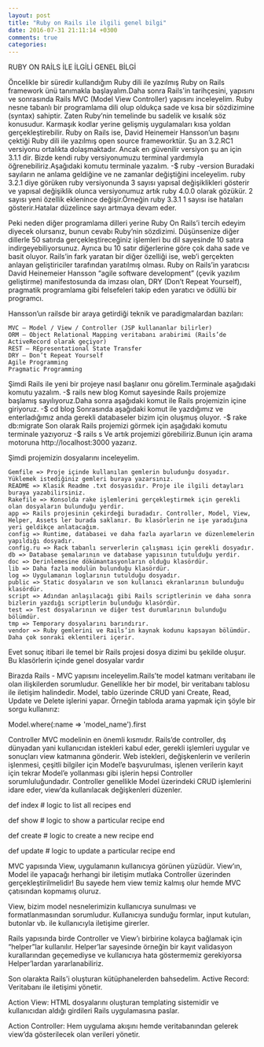```yaml
---
layout: post
title: "Ruby on Rails ile ilgili genel bilgi"
date: 2016-07-31 21:11:14 +0300
comments: true
categories: 
---
```

 RUBY ON RAİLS İLE İLGİLİ GENEL BİLGİ

 Öncelikle bir süredir kullandığım Ruby dili ile yazılmış Ruby on Rails framework ünü tanımakla başlayalım.Daha sonra Rails'in tarihçesini, yapısını ve sonrasında Rails MVC (Model View Controller) yapısını inceleyelim.
 Ruby nesne tabanlı bir programlama dili olup oldukça sade ve kısa bir sözdizimine (syntax) sahiptir. Zaten Ruby’nin temelinde bu sadelik ve kısalık söz konusudur. Karmaşık kodlar yerine gelişmiş uygulamaları kısa yoldan gerçekleştirebilir.
 Ruby on Rails ise, David Heinemeir Hansson’un başını çektiği Ruby dili ile yazılmış open source frameworktür. Şu an 3.2.RC1 versiyonu ortalıkta dolaşmaktadır. Ancak en güvenilir versiyon şu an için 3.1.1 dir.
 Bizde kendi ruby versiyonumuzu terminal yardımıyla öğrenebiliriz.Aşağıdaki komutu terminale yazalım.
 -$ ruby -version
 Buradaki sayıların ne anlama geldiğine ve ne zamanlar değiştiğini inceleyelim.
 ruby 3.2.1 diye görüken ruby versiyonunda
 3 sayısı yapısal değişiklikleri gösterir ve yapısal değişiklik olunca versiyonumuz artık ruby 4.0.0 olarak gözükür.
 2 sayısı yeni özellik eklenince değişir.Örneğin ruby 3.3.1
 1 sayısı ise hataları gösterir.Hatalar düzelince sayı artmaya devam eder.

 Peki neden diğer programlama dilleri yerine Ruby On Rails’i tercih edeyim diyecek olursanız, bunun cevabı Ruby’nin sözdizimi. Düşünsenize diğer dillerle 50 satırda gerçekleştireceğiniz işlemleri bu dil sayesinde 10 satıra indirgeyebiliyorsunuz. Ayrıca bu 10 satır diğerlerine göre çok daha sade ve basit oluyor.
 Rails’in fark yaratan bir diğer özelliği ise, web’i gerçekten anlayan geliştiriciler tarafından yaratılmış olması.
 Ruby on Rails’in yaratıcısı David Heinemeier Hansson “agile software development” (çevik yazılım geliştirme) manifestosunda da imzası olan, DRY (Don’t Repeat Yourself), pragmatik programlama gibi felsefeleri takip eden yaratıcı ve ödüllü bir programcı.

Hansson’un railsde bir araya getirdiği teknik ve paradigmalardan bazıları:

    MVC – Model / View / Controller (JSP kullananlar bilirler)
    ORM – Object Relational Mapping veritabanı arabirimi (Rails’de ActiveRecord olarak geçiyor)
    REST – REpresentational State Transfer
    DRY – Don’t Repeat Yourself
    Agile Programming
    Pragmatic Programming
 
 Şimdi Rails ile yeni bir projeye nasıl başlanır onu görelim.Terminale aşağıdaki komutu yazalım.
 -$ rails new blog
 Komut sayesinde Rails projemize başlamış sayılıyoruz.Daha sonra aşağıdaki komut ile Rails projemizin içine giriyoruz.
 -$ cd blog
 Sonrasında aşağıdaki komut ile yazdığımız ve enterladığımız anda gerekli databaseler bizim için oluşmuş oluyor.
 -$ rake db:migrate
 Son olarak Rails projemizi görmek için aşağıdaki komutu terminale yazıyoruz
 -$ rails s
 Ve artık projemizi görebiliriz.Bunun için arama motoruna http://localhost:3000 yazarız.

 Şimdi projemizin dosyalarını inceleyelim.

    Gemfile => Proje içinde kullanılan gemlerin buludunğu dosyadır. Yüklemek istediğiniz gemleri buraya yazarsınız.
    README => Klasik Readme .txt dosyasıdır. Proje ile ilgili detayları buraya yazabilirsiniz.
    Rakefile => Konsolda rake işlemlerini gerçekleştirmek için gerekli olan dosyaların bulunduğu yerdir.
    app => Rails projesinin çekirdeği buradadır. Controller, Model, View, Helper, Assets ler burada saklanır. Bu klasörlerin ne işe yaradığına yeri geldikçe anlatacağım.
    config => Runtime, databasei ve daha fazla ayarların ve düzenlemelerin yapıldığı dosyadır.
    config.ru => Rack tabanlı serverlerin çalışması için gerekli dosyadır.
    db => Database şemalarının ve database yapısının tutulduğu yerdir.
    doc => Derinlemesine dökümantasyonların olduğu klasördür.
    lib => Daha fazla modulün bulunduğu klasördür.
    log => Uygulamanın loglarının tutulduğu dosyadır.
    public => Static dosyaların ve son kullanıcı ekranlarının bulunduğu klasördür.
    script => Adından anlaşılacağı gibi Rails scriptlerinin ve daha sonra bizlerin yazdığı scriptlerin bulunduğu klasördür.
    test => Test dosyalarının ve diğer test durumlarının bulunduğu bölümdür.
    tmp => Temporary dosyalarını barındırır.
    vendor => Ruby gemlerini ve Rails’in kaynak kodunu kapsayan bölümdür. Daha çok sonraki eklentileri içerir.
 Evet sonuç itibari ile temel bir Rails projesi dosya dizimi bu şekilde oluşur. Bu klasörlerin içinde genel dosyalar vardır
 
 Birazda Rails - MVC yapısını inceleyelim.Rails’te model katmanı veritabanı ile olan ilişkilerden sorumludur. Genellikle her bir model, bir veritabanı tablosu ile iletişim halindedir. Model, tablo üzerinde CRUD yani Create, Read, Update ve Delete işlerini yapar. Örneğin tabloda arama yapmak için şöyle bir sorgu kullanırız: 

  Model.where(:name => 'model_name').first


 Controller MVC modelinin en önemli kısmıdır. Rails’de controller, dış dünyadan yani kullanıcıdan istekleri kabul eder, gerekli işlemleri uygular ve sonuçları view katmanına gönderir. Web istekleri, değişkenlerin ve verilerin işlenmesi, çeşitli bilgiler için Model’e başvurulması, işlenen verilerin kayıt için tekrar Model’e yollanması gibi işlerin hepsi Controller sorumluluğundadır. Controller genellikle Model üzerindeki CRUD işlemlerini idare eder, view’da kullanılacak değişkenleri düzenler.

  def index
    # logic to list all recipes
  end
 
  def show
    # logic to show a particular recipe
  end
 
  def create
    # logic to create a new recipe
  end
 
  def update
    # logic to update a particular recipe
  end



 MVC yapısında View, uygulamanın kullanıcıya görünen yüzüdür. View’ın, Model ile yapacağı herhangi bir iletişim mutlaka Controller üzerinden gerçekleştirilmelidir! Bu sayede hem view temiz kalmış olur hemde MVC çatısından kopmamış oluruz.

View, bizim model nesnelerimizin kullanıcıya sunulması ve formatlanmasından sorumludur. Kullanıcıya sunduğu formlar, input kutuları, butonlar vb. ile kullanıcıyla iletişime girerler.

Rails yapısında birde Controller ve View’ı birbirine kolayca bağlamak için “helper”lar kullanılır. Helper’lar sayesinde örneğin bir kayıt validasyon kurallarından geçemediyse ve kullanıcıya hata göstermemiz gerekiyorsa Helper’lardan yararlanabiliriz.

 Son olarakta Rails'i oluşturan kütüphanelerden bahsedelim.
Active Record: Veritabanı ile iletişimi yönetir.

Action View: HTML dosyalarını oluşturan templating sistemidir ve kullanıcıdan aldığı girdileri Rails uygulamasına paslar.

Action Controller: Hem uygulama akışını hemde veritabanından gelerek view’da gösterilecek olan verileri yönetir.

